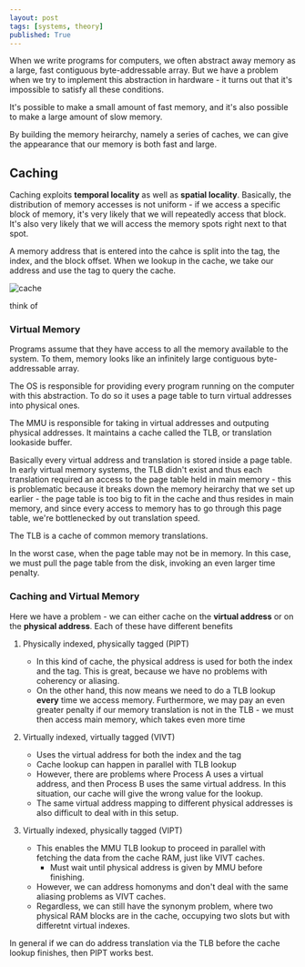 ```yaml
---
layout: post
tags: [systems, theory]
published: True
---
```


When we write programs for computers, we often abstract away memory as a large, fast contiguous byte-addressable array. 
But we have a problem when we try to implement this abstraction in hardware - it turns out that it's impossible to satisfy all these conditions. 

It's possible to make a small amount of fast memory, and it's also possible to make a large amount of slow memory. 

By building the memory heirarchy, namely a series of caches, we can give the appearance that our memory is both fast and large. 

## Caching
Caching exploits **temporal locality** as well as **spatial locality**. Basically, the distribution of memory accesses is not uniform - if we access a specific block of memory, it's very likely that we will repeatedly access that block. It's also very likely that we will access the memory spots right next to that spot.


A memory address that is entered into the cahce is split into the tag, the index, and the block offset.
When we lookup in the cache, we take our address and use the tag to query the cache. 



![cache](http://sit.iitkgp.ernet.in/~coavl/images/dmc5.png)

think of


### Virtual Memory

Programs assume that they have access to all the memory available to the system. To them, memory looks like an infinitely large contiguous byte-addressable array. 

The OS is responsible for providing every program running on the computer with this abstraction. To do so it uses a page table to turn virtual addresses into physical ones. 

The MMU is responsible for taking in virtual addresses and outputing physical addresses. It maintains a cache called the TLB, or translation lookaside buffer. 

Basically every virtual address and translation is stored inside a page table. In early virtual memory systems, the TLB didn't exist and thus each translation required an access to the page table held in main memory - this is problematic because it breaks down the memory heirarchy that we set up earlier - the page table is too big to fit in the cache and thus resides in main memory, and since every access to memory has to go through this page table, we're bottlenecked by out translation speed. 

The TLB is a cache of common memory translations. 

In the worst case, when the page table may not be in memory. In this case, we must pull the page table from the disk, invoking an even larger time penalty.

### Caching and Virtual Memory
Here we have a problem - we can either cache on the **virtual address** or on the **physical address**. Each of these have different benefits

1. Physically indexed, physically tagged (PIPT)
    - In this kind of cache, the physical address is used for both the index and the tag. This is great, because we have no problems with coherency or aliasing. 
    - On the other hand, this now means we need to do a TLB lookup **every** time we access memory. Furthermore, we may pay an even greater penalty if our memory translation is not in the TLB - we must then access main memory, which takes even more time

2. Virtually indexed, virtually tagged (VIVT)
    - Uses the virtual address for both the index and the tag
    - Cache lookup can happen in parallel with TLB lookup
    - However, there are problems where Process A uses a virtual address, and then Process B uses the same virtual address. In this situation, our cache will give the wrong value for the lookup.
    - The same virtual address mapping to different physical addresses is also difficult to deal with in this setup.

3. Virtually indexed, physically tagged (VIPT)
    - This enables the MMU TLB lookup to proceed in parallel with fetching the data from the cache RAM, just like VIVT caches.
        - Must wait until physical address is given by MMU before finishing.
    - However, we can address homonyms and don't deal with the same aliasing problems as VIVT caches.
    - Regardless, we can still have the synonym problem, where two physical RAM blocks are in the cache, occupying two slots but with differetnt virtual indexes.

In general if we can do address translation via the TLB before the cache lookup finishes, then PIPT works best.
